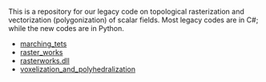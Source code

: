 This is a repository for our legacy code on topological rasterization and vectorization (polygonization) of scalar fields.
Most legacy codes are in C#; while the new codes are in Python.

* [marching_tets](https://github.com/Pirouz-Nourian/MarchingTetrahedrons)
* [raster_works](https://github.com/Pirouz-Nourian/TUD_RasterWorks_V_0.1)
* [rasterworks.dll](https://github.com/Pirouz-Nourian/OTB_3DGIS)
* [voxelization_and_polyhedralization](https://github.com/Pirouz-Nourian/Topological_Voxeliziation_and_Polyhedralization)
